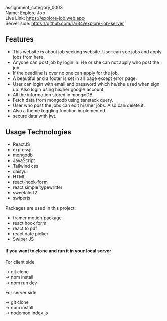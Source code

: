 assignment_category_0003 <br />
Name: Explore Job <br />
Live Link: https://explore-job.web.app <br />
Server side: https://github.com/rar34/explore-job-server

<h2>Features</h2>
<ul>
  <li>This website is about job seeking website. User can see jobs and apply jobs from here.</li>
  <li>Anyone can post job by login in. He or she can not apply who post the job.</li>
  <li>If the deadline is over no one can apply for the job.</li>
  <li>A beautiful and a footer is set in all page except error page.</li>
  <li>User can login with email and password which he/she used when sign up. Also login using his/her google account.</li>
  <li>All the information stored in mongoDB. </li>
  <li>Fetch data from mongodb using tanstack query.</li>
  <li>User who post  the jobs can edit his/her jobs. Also can delete it.</li>
  <li>Also a theme toggling function implemented. </li>
  <li>secure data with jwt.</li>
</ul>

  <h2>Usage Technologies</h2>
<ul>
  <li>ReactJS</li>
  <li>expressjs</li>
  <li>mongodb</li>
  <li>JavaScript</li>
  <li>Tailwind css</li>
  <li>daisyui</li>
  <li>HTML</li>
  <li>react-hook-form</li>
  <li>react simple typewritter</li>
  <li>sweetalert2</li>
  <li>swiperjs</li>
</ul>

Packages are used in this project:
- framer motion package
- react hook form
- react to pdf
- react date picker
- Swiper JS

<h4>If you want to clone and run it in your local server</h4>
<p>For client side</p>
-> git clone <br />
-> npm install <br />
-> npm run dev <br />
<p>For server side</p>
-> git clone <br />
-> npm install <br />
-> nodemon index.js <br />

